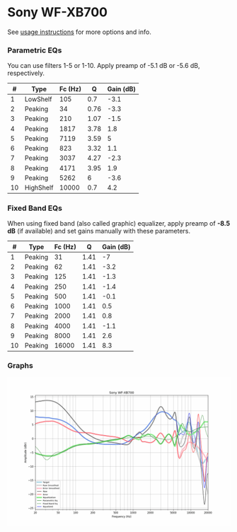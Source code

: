 # Sony WF-XB700
See [usage instructions](https://github.com/jaakkopasanen/AutoEq#usage) for more options and info.

### Parametric EQs
You can use filters 1-5 or 1-10. Apply preamp of -5.1 dB or -5.6 dB, respectively.

|   # | Type      |   Fc (Hz) |    Q |   Gain (dB) |
|-----|-----------|-----------|------|-------------|
|   1 | LowShelf  |       105 | 0.7  |        -3.1 |
|   2 | Peaking   |        34 | 0.76 |        -3.3 |
|   3 | Peaking   |       210 | 1.07 |        -1.5 |
|   4 | Peaking   |      1817 | 3.78 |         1.8 |
|   5 | Peaking   |      7119 | 3.59 |         5   |
|   6 | Peaking   |       823 | 3.32 |         1.1 |
|   7 | Peaking   |      3037 | 4.27 |        -2.3 |
|   8 | Peaking   |      4171 | 3.95 |         1.9 |
|   9 | Peaking   |      5262 | 6    |        -3.6 |
|  10 | HighShelf |     10000 | 0.7  |         4.2 |

### Fixed Band EQs
When using fixed band (also called graphic) equalizer, apply preamp of **-8.5 dB** (if available) and set gains manually with these parameters.

|   # | Type    |   Fc (Hz) |    Q |   Gain (dB) |
|-----|---------|-----------|------|-------------|
|   1 | Peaking |        31 | 1.41 |        -7   |
|   2 | Peaking |        62 | 1.41 |        -3.2 |
|   3 | Peaking |       125 | 1.41 |        -1.3 |
|   4 | Peaking |       250 | 1.41 |        -1.4 |
|   5 | Peaking |       500 | 1.41 |        -0.1 |
|   6 | Peaking |      1000 | 1.41 |         0.5 |
|   7 | Peaking |      2000 | 1.41 |         0.8 |
|   8 | Peaking |      4000 | 1.41 |        -1.1 |
|   9 | Peaking |      8000 | 1.41 |         2.6 |
|  10 | Peaking |     16000 | 1.41 |         8.3 |

### Graphs
![](./Sony%20WF-XB700.png)
